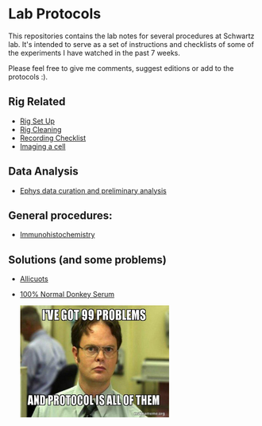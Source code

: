 ﻿# Lab Protocols
 This repositories contains the lab notes for several procedures at Schwartz lab. It's intended to serve as a set of instructions and checklists of some of the experiments I have watched in the past 7 weeks. 

 Please feel free to give me comments, suggest editions or add to the protocols :). 

## Rig Related
- [Rig Set Up](Protocols/Rig_Set_up.md)
- [Rig Cleaning](Protocols/Rig_Clean_Up.md)
- [Recording Checklist](Protocols/Recording.md)
- [Imaging a cell](Protocols/imaging.md)

## Data Analysis
- [Ephys data curation and preliminary analysis](Protocols/Ephys_Data.md)
## General procedures:
- [Immunohistochemistry](Protocols/IHC.md)

## Solutions (and some problems)
- [Allicuots](Protocols/Yoda1_allicuotes.md)
- [100% Normal Donkey Serum](Protocols/NDS.md)


    <img src="images\dwight.jpg" alt="Image Alt Text" width="300" height="225">

